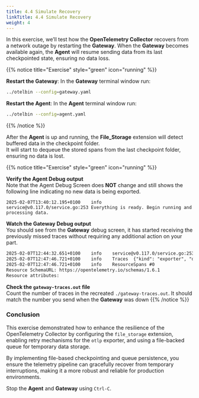 ```yaml
---
title: 4.4 Simulate Recovery
linkTitle: 4.4 Simulate Recovery
weight: 4
---
```


In this exercise, we’ll test how the **OpenTelemetry Collector** recovers from a network outage by restarting the **Gateway**. When the **Gateway** becomes available again, the **Agent** will resume sending data from its last checkpointed state, ensuring no data loss.

{{% notice title="Exercise" style="green" icon="running" %}}

**Restart the Gateway**: In the **Gateway** terminal window run:

```sh
../otelbin --config=gateway.yaml
```

**Restart the Agent**: In the **Agent** terminal window run:

```sh
../otelbin --config=agent.yaml
```

{{% /notice %}}

After the **Agent** is up and running, the **File_Storage** extension will detect buffered data in the checkpoint folder.  
It will start to dequeue the stored spans from the last checkpoint folder, ensuring no data is lost.

{{% notice title="Exercise" style="green" icon="running" %}}

**Verify the Agent Debug output**  
Note that the Agent Debug Screen does **NOT** change and still shows the following line indicating no new data is being exported.
  
  ```text
  2025-02-07T13:40:12.195+0100    info    service@v0.117.0/service.go:253 Everything is ready. Begin running and processing data.
  ```

**Watch the Gateway Debug output**  
You should see from the **Gateway** debug screen, it has started receiving the previously missed traces without requiring any additional action on your part.  

  ```txt
  2025-02-07T12:44:32.651+0100    info    service@v0.117.0/service.go:253 Everything is ready. Begin running and processing data.
  2025-02-07T12:47:46.721+0100    info    Traces  {"kind": "exporter", "data_type": "traces", "name": "debug", "resource spans": 4, "spans": 4}
  2025-02-07T12:47:46.721+0100    info    ResourceSpans #0
  Resource SchemaURL: https://opentelemetry.io/schemas/1.6.1
  Resource attributes:
  ```

**Check the `gateway-traces.out` file**  
Count the number of traces in the recreated `./gateway-traces.out`. It should match the number you send when the **Gateway** was down
{{% /notice %}}

### Conclusion

This exercise demonstrated how to enhance the resilience of the OpenTelemetry Collector by configuring the `file_storage` extension, enabling retry mechanisms for the `otlp` exporter, and using a file-backed queue for temporary data storage.

By implementing file-based checkpointing and queue persistence, you ensure the telemetry pipeline can gracefully recover from temporary interruptions, making it a more robust and reliable for production environments.

Stop the **Agent** and **Gateway** using `Ctrl-C`.

